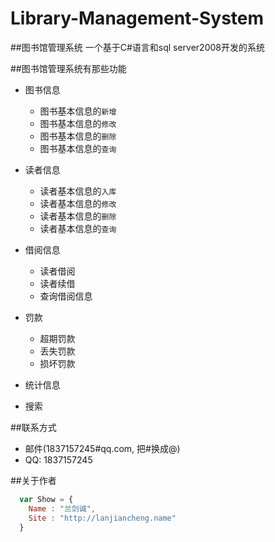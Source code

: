 # Library-Management-System
##图书馆管理系统
一个基于C#语言和sql server2008开发的系统

##图书馆管理系统有那些功能
* 图书信息
    *  图书基本信息的`新增`
    *  图书基本信息的`修改`
    *  图书基本信息的`删除`
    *  图书基本信息的`查询`

* 读者信息
    *  读者基本信息的`入库`
    *  读者基本信息的`修改`
    *  读者基本信息的`删除`
    *  读者基本信息的`查询`

* 借阅信息
    * 读者借阅
    * 读者续借
    * 查询借阅信息

* 罚款
    * 超期罚款
    * 丢失罚款
    * 损坏罚款

* 统计信息

* 搜索

##联系方式

* 邮件(1837157245#qq.com, 把#换成@)
* QQ: 1837157245

##关于作者

```javascript
  var Show = {
    Name : "兰剑诚",
    Site : "http://lanjiancheng.name"    
  }
```
